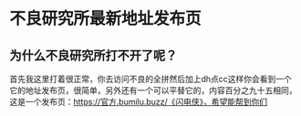 # 不良研究所最新地址发布页
## 为什么不良研究所打不开了呢？
首先我这里打着很正常，你去访问不良的全拼然后加上dh点cc这样你会看到一个它的地址发布页，很简单，另外还有一个可以平替它的，内容百分之九十五相同，这是一个发布页：https://官方.bumilu.buzz/《闪电侠》，希望能帮到你们

